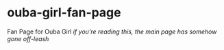 # ouba-girl-fan-page
Fan Page for Ouba Girl
*if you're reading this, the main page has somehow gone off-leash*
